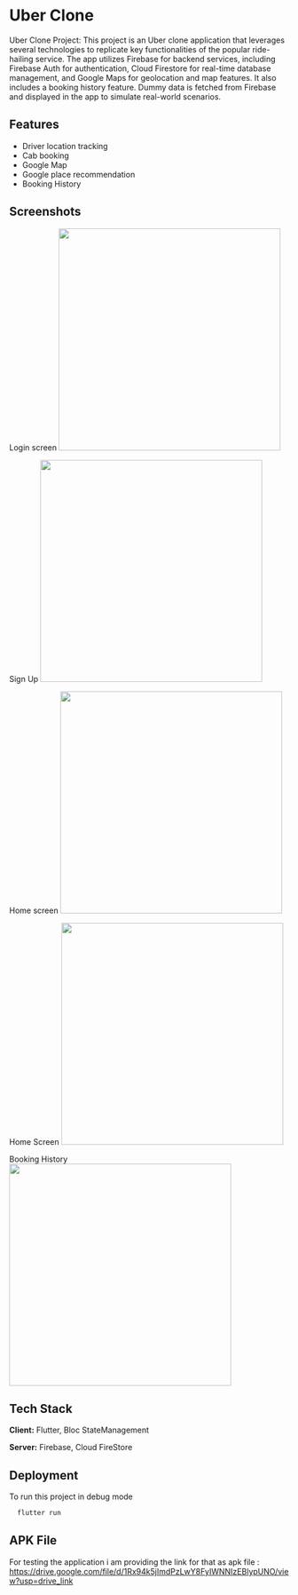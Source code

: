 
# Uber Clone

Uber Clone Project: This project is an Uber clone application that leverages several technologies to replicate key functionalities of the popular ride-hailing service. The app utilizes Firebase for backend services, including Firebase Auth for authentication, Cloud Firestore for real-time database management, and Google Maps for geolocation and map features. It also includes a booking history feature. Dummy data is fetched from Firebase and displayed in the app to simulate real-world scenarios.

## Features

- Driver location tracking
- Cab booking
- Google Map 
- Google place recommendation
- Booking History


## Screenshots


Login screen
<img src="https://firebasestorage.googleapis.com/v0/b/flutter-map-ab586.appspot.com/o/1722158161182.jpg?alt=media&token=11a44070-94ed-4346-bc70-3247f47b444e" width=400>

Sign Up
<img src="https://firebasestorage.googleapis.com/v0/b/flutter-map-ab586.appspot.com/o/1722158161172.jpg?alt=media&token=3d285f81-a2cc-449a-a34e-ad6b6e4d9c0e" width=400>

Home screen
<img src="https://firebasestorage.googleapis.com/v0/b/flutter-map-ab586.appspot.com/o/1722158161194.jpg?alt=media&token=78529165-42ce-414b-bb1e-94a33afd36dd" width=400>

Home Screen
<img src="https://firebasestorage.googleapis.com/v0/b/flutter-map-ab586.appspot.com/o/1722158161227.jpg?alt=media&token=0ce8709f-11c1-4e75-9990-72057ed8aa54" width=400>

Booking History 
<img src="https://firebasestorage.googleapis.com/v0/b/flutter-map-ab586.appspot.com/o/1722158161205.jpg?alt=media&token=021d86eb-ff9f-4749-9d38-9a10ecea96df" width=400>


## Tech Stack

**Client:** Flutter, Bloc StateManagement

**Server:** Firebase, Cloud FireStore


## Deployment

To run this project in debug mode 

```bash
  flutter run
```


## APK File

For testing the application i am providing the link for that as apk file :  https://drive.google.com/file/d/1Rx94k5jImdPzLwY8FyIWNNIzEBlypUNO/view?usp=drive_link


